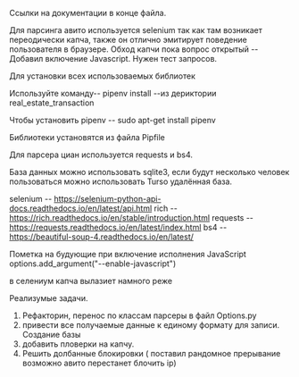 Ссылки на документации в конце файла. 



Для парсинга авито используется selenium так как там возникает переодически капча, также он отлично эмитирует поведение пользователя в браузере. 
Обход капчи пока вопрос открытый -- Добавил включение Javascript. Нужен тест запросов. 



Для установки всех использоваемых библиотек 


Используйте команду--  pipenv install  --из дериктории  real_estate_transaction

Чтобы установить pipenv -- sudo apt-get install pipenv



Библиотеки установятся из файла Pipfile


Для парсера циан используется requests и bs4.




База данных можно использовать sqlite3, если будут несколько человек пользоваться можно использовать Turso удалённая база. 


selenium -- https://selenium-python-api-docs.readthedocs.io/en/latest/api.html
rich -- https://rich.readthedocs.io/en/stable/introduction.html
requests -- https://requests.readthedocs.io/en/latest/index.html
bs4 -- https://beautiful-soup-4.readthedocs.io/en/latest/


Пометка на будующие при включение исполнения JavaScript options.add_argument("--enable-javascript")

в селениум капча вылазиет намного реже


Реализумые задачи. 
1. Рефакторин, перенос по классам парсеры в файл Options.py 
2.  привести все получаемые данные к единому формату для записи. Создание базы 
3. добавить пловерки на капчу.
4. Решить долбанные блокировки ( поставил рандомное прерывание возможно авито перестанет блочить ip)